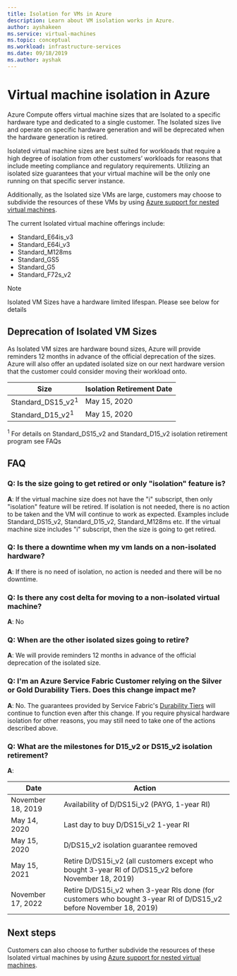 ```yaml
---
title: Isolation for VMs in Azure 
description: Learn about VM isolation works in Azure.
author: ayshakeen
ms.service: virtual-machines
ms.topic: conceptual
ms.workload: infrastructure-services
ms.date: 09/18/2019
ms.author: ayshak
---
```


# Virtual machine isolation in Azure

Azure Compute offers virtual machine sizes that are Isolated to a specific hardware type and dedicated to a single customer. The Isolated sizes live and operate on specific hardware generation and will be deprecated when the hardware generation is retired.

Isolated virtual machine sizes are best suited for workloads that require a high degree of isolation from other customers’ workloads for reasons that include meeting compliance and regulatory requirements.  Utilizing an isolated size guarantees that your virtual machine will be the only one running on that specific server instance. 


Additionally, as the Isolated size VMs are large, customers may choose to subdivide the resources of these VMs by using [Azure support for nested virtual machines](https://azure.microsoft.com/blog/nested-virtualization-in-azure/).

The current Isolated virtual machine offerings include:
* Standard_E64is_v3
* Standard_E64i_v3
* Standard_M128ms
* Standard_GS5
* Standard_G5
* Standard_F72s_v2

> [!NOTE]
> Isolated VM Sizes have a hardware limited lifespan. Please see below for details

## Deprecation of Isolated VM Sizes
As Isolated VM sizes are hardware bound sizes, Azure will provide reminders 12 months in advance of the official deprecation of the sizes.  Azure will also offer an updated isolated size on our next hardware version that the customer could consider moving their workload onto.

| Size | Isolation Retirement Date | 
| --- | --- |
| Standard_DS15_v2<sup>1</sup> | May 15, 2020 |
| Standard_D15_v2<sup>1</sup>  | May 15, 2020 |

<sup>1</sup>  For details on Standard_DS15_v2 and Standard_D15_v2 isolation retirement program see FAQs


## FAQ
### Q: Is the size going to get retired or only "isolation" feature is?
**A**: If the virtual machine size does not have the "i" subscript, then only "isolation" feature will be retired. If isolation is not needed, there is no action to be taken and the VM will continue to work as expected. Examples include Standard_DS15_v2, Standard_D15_v2, Standard_M128ms etc. 
If the virtual machine size includes "i" subscript, then the size is going to get retired.

### Q: Is there a downtime when my vm lands on a non-isolated hardware?
**A**: If there is no need of isolation, no action is needed and there will be no downtime.

### Q: Is there any cost delta for moving to a non-isolated virtual machine?
**A**: No

### Q: When are the other isolated sizes going to retire?
**A**: We will provide reminders 12 months in advance of the official deprecation of the isolated size.

### Q: I'm an Azure Service Fabric Customer relying on the Silver or Gold Durability Tiers. Does this change impact me?
**A**: No. The guarantees provided by Service Fabric's [Durability Tiers](../service-fabric/service-fabric-cluster-capacity.md#the-durability-characteristics-of-the-cluster) will continue to function even after this change. If you require physical hardware isolation for other reasons, you may still need to take one of the actions described above. 
 
### Q: What are the milestones for D15_v2 or DS15_v2 isolation retirement? 
**A**: 
 
| Date | Action |
|---|---| 
| November 18, 2019 | Availability of D/DS15i_v2 (PAYG, 1-year RI) | 
| May 14, 2020 | Last day to buy D/DS15i_v2 1-year RI | 
| May 15, 2020 | D/DS15_v2 isolation guarantee removed | 
| May 15, 2021 | Retire D/DS15i_v2 (all customers except who bought 3-year RI of D/DS15_v2 before November 18, 2019)| 
| November 17, 2022 | Retire D/DS15i_v2 when 3-year RIs done (for customers who bought 3-year RI of D/DS15_v2 before November 18, 2019) |

## Next steps

Customers can also choose to further subdivide the resources of these Isolated virtual machines by using [Azure support for nested virtual machines](https://azure.microsoft.com/blog/nested-virtualization-in-azure/).